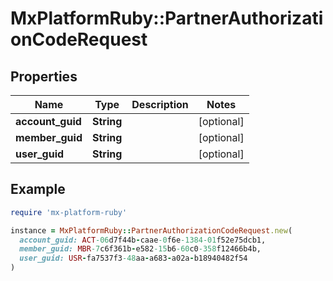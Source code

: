 # MxPlatformRuby::PartnerAuthorizationCodeRequest

## Properties

| Name | Type | Description | Notes |
| ---- | ---- | ----------- | ----- |
| **account_guid** | **String** |  | [optional] |
| **member_guid** | **String** |  | [optional] |
| **user_guid** | **String** |  | [optional] |

## Example

```ruby
require 'mx-platform-ruby'

instance = MxPlatformRuby::PartnerAuthorizationCodeRequest.new(
  account_guid: ACT-06d7f44b-caae-0f6e-1384-01f52e75dcb1,
  member_guid: MBR-7c6f361b-e582-15b6-60c0-358f12466b4b,
  user_guid: USR-fa7537f3-48aa-a683-a02a-b18940482f54
)
```

